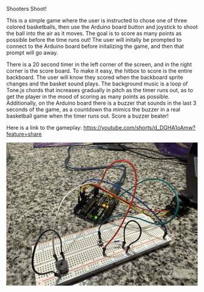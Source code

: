 Shooters Shoot!

This is a simple game where the user is instructed to chose one of three colored basketballs, then use the Arduino board button and joystick to shoot the ball into the air as it moves. The goal is to score as many points as possible before the time runs out! The user will initally be prompted to connect to the Arduino board before initalizing the game, and then that prompt will go away.

There is a 20 second timer in the left corner of the screen, and in the right corner is the score board. To make it easy, the hitbox to score is the entire backboard.
The user will know they scored when the backboard sprite changes and the basket sound plays.
The background music is a loop of Tone.js chords that increases gradually in pitch as the timer runs out, as to get the player in the mood of scoring as many points as possible.
Additionally, on the Arduino board there is a buzzer that sounds in the last 3 seconds of the game, as a countdown tha mimics the buzzer in a real basketball game when the timer runs out. Score a buzzer beater!  

Here is a link to the gameplay: https://youtube.com/shorts/d_DGHA1oAmw?feature=share 
 
 ![Arduino Board Setup](Setup.JPG)
